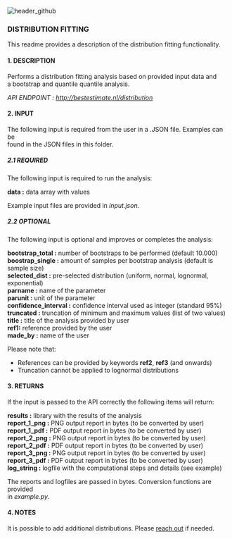 ![header_github](https://bestestimate.nl/static/images/header_github.png)

### **DISTRIBUTION FITTING**

This readme provides a description of the distribution fitting functionality.

#### **1. DESCRIPTION**

Performs a distribution fitting analysis based on provided input data and   
a bootstrap and quantile quantile analysis.

*API ENDPOINT : http://bestestimate.nl/distribution*

#### **2. INPUT**

The following input is required from the user in a .JSON file. Examples can be   
found in the JSON files in this folder.

##### **2.1 REQUIRED**

The following input is required to run the analysis:

**data :**  data array with values   

Example input files are provided in *input.json*.

##### **2.2 OPTIONAL**

The following input is optional and improves or completes the analysis:

**bootstrap_total :** number of bootstraps to be performed   (default 10.000)    
**boostrap_single :** amount of samples per bootstrap analysis (default is sample size)    
**selected_dist :** pre-selected distribution (uniform, normal, lognormal, exponential)   
**parname :** name of the parameter   
**parunit :** unit of the parameter   
**confidence_interval :** confidence interval used as integer (standard 95%)   
**truncated :** truncation of minimum and maximum values (list of two values)
**title :** title of the analysis provided by user     
**ref1:** reference provided by the user    
**made_by :** name of the user  

Please note that:
* References can be provided by keywords **ref2**, **ref3** (and onwards)
* Truncation cannot be applied to lognormal distributions

#### **3. RETURNS**

If the input is passed to the API correctly the following items will return:

**results :** library with the results of the analysis   
**report_1_png :** PNG output report in bytes (to be converted by user)   
**report_1_pdf :** PDF output report in bytes (to be converted by user)   
**report_2_png :** PNG output report in bytes (to be converted by user)   
**report_2_pdf :** PDF output report in bytes (to be converted by user)   
**report_3_png :** PNG output report in bytes (to be converted by user)   
**report_3_pdf :** PDF output report in bytes (to be converted by user)   
**log_string :** logfile with the computational steps and details (see example)

The reports and logfiles are passed in bytes. Conversion functions are provided   
in *example.py*.

#### **4. NOTES**

It is possible to add additional distributions. Please [reach out](https://bestestimate.nl/reach_out.html) if needed.
